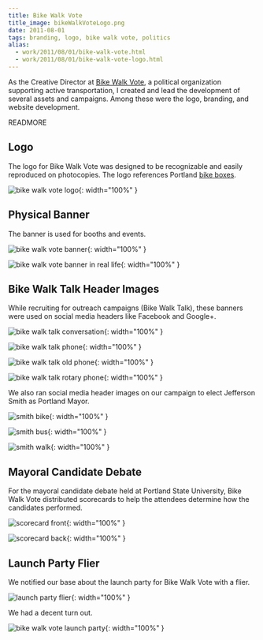 ```yaml
---
title: Bike Walk Vote
title_image: bikeWalkVoteLogo.png
date: 2011-08-01
tags: branding, logo, bike walk vote, politics
alias: 
  - work/2011/08/01/bike-walk-vote.html
  - work/2011/08/01/bike-walk-vote-logo.html
---
```


As the Creative Director at [Bike Walk Vote](http://bikewalkvote.org), a political 
organization supporting active transportation, I created and lead the development
of several assets and campaigns. Among these were the logo, branding, and website
development.

READMORE

## Logo

The logo for Bike Walk Vote was designed to be recognizable and easily reproduced
on photocopies. The logo references Portland [bike boxes][bikebox].

![bike walk vote logo](/images/bikeWalkVoteLogo.png){: width="100%" }

## Physical Banner

The banner is used for booths and events.

![bike walk vote banner](/images/BWVHorizontal3x10.min.jpg){: width="100%" }

![bike walk vote banner in real life](/images/banner-in-life.min.jpg){: width="100%" }

## Bike Walk Talk Header Images

While recruiting for outreach campaigns (Bike Walk Talk), these banners were 
used on social media headers like Facebook and Google+.

![bike walk talk conversation](/images/conversation001.min.jpg){: width="100%" }

![bike walk talk phone](/images/phone001.min.jpg){: width="100%" }

![bike walk talk old phone](/images/phone002.min.jpg){: width="100%" }

![bike walk talk rotary phone](/images/phone003.min.jpg){: width="100%" }

We also ran social media header images on our campaign to elect Jefferson Smith
as Portland Mayor.

![smith bike](/images/smith-bike.min.png){: width="100%" }

![smith bus](/images/smith-bus.min.png){: width="100%" }

![smith walk](/images/smith-walk.min.png){: width="100%" }

## Mayoral Candidate Debate

For the mayoral candidate debate held at Portland State University, Bike Walk 
Vote distributed scorecards to help the attendees determine how the candidates
performed.

![scorecard front](/images/bwv-candidate-stackup-1.min.jpg){: width="100%" }

![scorecard back](/images/bwv-candidate-stackup-2.min.jpg){: width="100%" }

## Launch Party Flier

We notified our base about the launch party for Bike Walk Vote with a flier. 

![launch party flier](/images/flyer_v0_normal.min.png){: width="100%" }

We had a decent turn out.

![bike walk vote launch party](/images/launchparty-turnout.min.jpg){: width="100%" }

[bikebox]: http://www.portlandoregon.gov/transportation/article/185112
